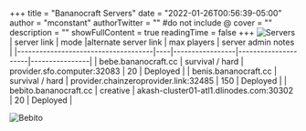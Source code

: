 +++
title = "Bananocraft Servers"
date = "2022-01-26T00:56:39-05:00"
author = "mconstant"
authorTwitter = "" #do not include @
cover = ""
description = ""
showFullContent = true
readingTime = false
+++
![Servers](/servers.png)
| server link  | mode |alternate server link | max players |  server admin notes         | 
|-------------------------------------|----|-----------------|---------------------|----------------|
| bebe.bananocraft.cc    | survival / hard           | provider.sfo.computer:32083     | 20          |  Deployed   |
| benis.bananocraft.cc   | survival / hard             |  provider.chainzeroprovider.link:32485     | 150         |  Deployed | 
| bebito.bananocraft.cc   | creative             |  akash-cluster01-atl1.dlinodes.com:30302    | 20         |  Deployed |

![Bebito](/bebito.png)  